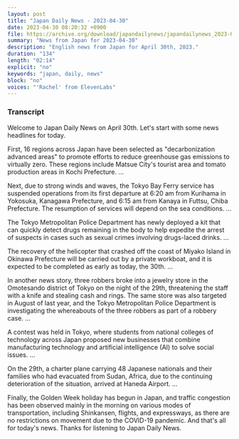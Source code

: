 ```yaml
---
layout: post
title: "Japan Daily News - 2023-04-30"
date: 2023-04-30 08:20:32 +0900
file: https://archive.org/download/japandailynews/japandailynews_2023-04-30.mp3
summary: "News from Japan for 2023-04-30"
description: "English news from Japan for April 30th, 2023."
duration: "134"
length: "02:14"
explicit: "no"
keywords: "japan, daily, news"
block: "no"
voices: "'Rachel' from ElevenLabs"
---
```


### Transcript

Welcome to Japan Daily News on April 30th. Let's start with some news headlines for today.

First, 16 regions across Japan have been selected as "decarbonization advanced areas" to promote efforts to reduce greenhouse gas emissions to virtually zero. These regions include Matsue City's tourist area and tomato production areas in Kochi Prefecture. ...

Next, due to strong winds and waves, the Tokyo Bay Ferry service has suspended operations from its first departure at 6:20 am from Kurihama in Yokosuka, Kanagawa Prefecture, and 6:15 am from Kanaya in Futtsu, Chiba Prefecture. The resumption of services will depend on the sea conditions. ...

The Tokyo Metropolitan Police Department has newly deployed a kit that can quickly detect drugs remaining in the body to help expedite the arrest of suspects in cases such as sexual crimes involving drugs-laced drinks. ...

The recovery of the helicopter that crashed off the coast of Miyako Island in Okinawa Prefecture will be carried out by a private workboat, and it is expected to be completed as early as today, the 30th. ...

In another news story, three robbers broke into a jewelry store in the Omotesando district of Tokyo on the night of the 29th, threatening the staff with a knife and stealing cash and rings. The same store was also targeted in August of last year, and the Tokyo Metropolitan Police Department is investigating the whereabouts of the three robbers as part of a robbery case. ...

A contest was held in Tokyo, where students from national colleges of technology across Japan proposed new businesses that combine manufacturing technology and artificial intelligence (AI) to solve social issues. ...

On the 29th, a charter plane carrying 48 Japanese nationals and their families who had evacuated from Sudan, Africa, due to the continuing deterioration of the situation, arrived at Haneda Airport. ...

Finally, the Golden Week holiday has begun in Japan, and traffic congestion has been observed mainly in the morning on various modes of transportation, including Shinkansen, flights, and expressways, as there are no restrictions on movement due to the COVID-19 pandemic. And that's all for today's news. Thanks for listening to Japan Daily News.
